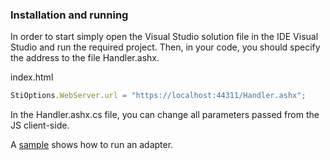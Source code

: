 
### Installation and running
In order to start simply open the Visual Studio solution file in the IDE Visual Studio and run the required project. Then, in your code, you should specify the address to the file Handler.ashx.

index.html
```js
StiOptions.WebServer.url = "https://localhost:44311/Handler.ashx";
```

In the Handler.ashx.cs file, you can change all parameters passed from the JS client-side.

A [sample](https://github.com/stimulsoft/Samples-JS/tree/master/ASP.NET/02.%20Connect%20to%20databases) shows how to run an adapter.
